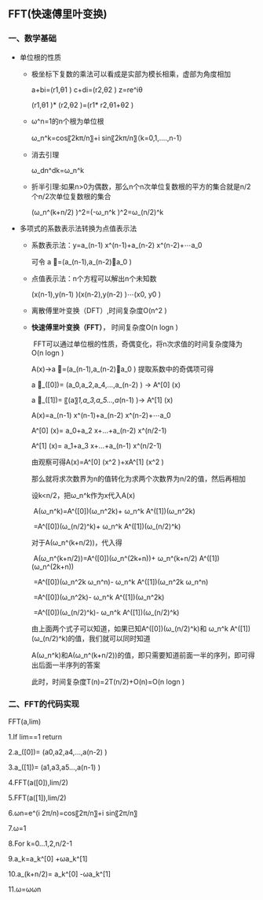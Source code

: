 ## FFT(快速傅里叶变换)

### 一、数学基础

- 单位根的性质

  - 极坐标下复数的乘法可以看成是实部为模长相乘，虚部为角度相加

    a+bi=(r1,θ1 )   c+di=(r2,θ2 )  z=re^iθ

     (r1,θ1 )* (r2,θ2 )=(r1* r2,θ1+θ2 )

  - ω^n=1的n个根为单位根

    ω_n^k=cos⁡〖2kπ/n〗+i sin⁡〖2kπ/n〗（k=0,1,….,n-1）

  - 消去引理

    ω_dn^dk=ω_n^k

  - 折半引理:如果n>0为偶数，那么n个n次单位复数根的平方的集合就是n/2个n/2次单位复数根的集合

      (ω_n^(k+n/2) )^2=(-ω_n^k )^2=ω_(n/2)^k 

- 多项式的系数表示法转换为点值表示法

  - 系数表示法：y=a_(n-1) x^(n-1)+a_(n-2) x^(n-2)+⋯a_0 

    可令  a ⃗=(a_(n-1),a_(n-2)⋯a_0 )

  - 点值表示法：n个方程可以解出n个未知数

    (x(n-1),y(n-1) )(x(n-2),y(n-2) )⋯(x0, y0 )

  - 离散傅里叶变换（DFT）,时间复杂度O(n^2 )

  - **快速傅里叶变换（FFT）**， 时间复杂度O(n log⁡n ) 

    ​       FFT可以通过单位根的性质，奇偶变化，将n次求值的时间复杂度降为 O(n log⁡n )

    A(x)→a ⃗=(a_(n-1),a_(n-2)⋯a_0 )  提取系数中的奇偶项可得

    a ⃗_([0])= (a_0,a_2,a_4,…,a_(n-2) ) → A^[0] (x)

    a ⃗_([1])= 〖(a〗_1,a_3,a_5…,a_(n-1) )→ A^[1]  (x)

    

    A(x)=a_(n-1) x^(n-1)+a_(n-2) x^(n-2)+⋯a_0

    A^[0] (x)= a_0+a_2 x+…+a_(n-2) x^(n/2-1)

    A^[1]  (x)= a_1+a_3 x+…+a_(n-1) x^(n/2-1)

    由观察可得A(x)=A^[0]  (x^2 )+xA^[1]  (x^2 )

    

    那么就将求次数界为n的值转化为求两个次数界为n/2的值，然后再相加

    

    设k<n/2，把ω_n^k作为x代入A(x)

    ​    A(ω_n^k)=A^([0])(ω_n^2k)+ ω_n^k A^([1])(ω_n^2k)

    ​       =A^([0])(ω_(n/2)^k)+ ω_n^k A^([1])(ω_(n/2)^k)

    对于A(ω_n^(k+n/2))，代入得

    ​    A(ω_n^(k+n/2))=A^([0])(ω_n^(2k+n))+ ω_n^(k+n/2) A^([1])(ω_n^(2k+n))

    ​        =A^([0])(ω_n^2k ω_n^n)- ω_n^k A^([1])(ω_n^2k ω_n^n)

    ​        =A^([0])(ω_n^2k)- ω_n^k A^([1])(ω_n^2k)

    ​        =A^([0])(ω_(n/2)^k)- ω_n^k A^([1])(ω_(n/2)^k)

    由上面两个式子可以知道，如果已知A^([0])(ω_(n/2)^k)和 ω_n^k A^([1])(ω_(n/2)^k)的值，我们就可以同时知道

    A(ω_n^k)和A(ω_n^(k+n/2))的值，即只需要知道前面一半的序列，即可得出后面一半序列的答案

    

    此时，时间复杂度T(n)=2T(n/2)+O(n)=O(n log⁡n )

### 二、FFT的代码实现

 FFT(a,lim)

1.If lim==1 return

2.a_([0])= (a0,a2,a4,…,a(n-2) )

3.a_([1])= (a1,a3,a5…,a(n-1) )

4.FFT(a([0]),lim/2)

5.FFT(a([1]),lim/2)

6.ωn=e^(i 2π/n)=cos⁡〖2π/n〗+i sin⁡〖2π/n〗

7.ω=1

8.For k=0…1,2,n/2-1

9.a_k=a_k^[0] +ωa_k^[1] 

10.a_(k+n/2)= a_k^[0] -ωa_k^[1] 

11.ω=ωωn













